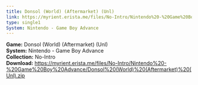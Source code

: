 ```yaml
---
title: Donsol (World) (Aftermarket) (Unl)
link: https://myrient.erista.me/files/No-Intro/Nintendo%20-%20Game%20Boy%20Advance/Donsol%20(World)%20(Aftermarket)%20(Unl).zip
type: single1
System: Nintendo - Game Boy Advance
---
```

<b>Game:</b> Donsol (World) (Aftermarket) (Unl)<br>
<b>System:</b> Nintendo - Game Boy Advance<br>
<b>Collection:</b> No-Intro<br>
<b>Download:</b> https://myrient.erista.me/files/No-Intro/Nintendo%20-%20Game%20Boy%20Advance/Donsol%20(World)%20(Aftermarket)%20(Unl).zip